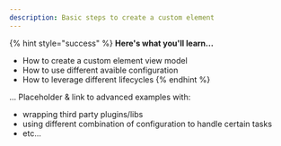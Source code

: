 ```yaml
---
description: Basic steps to create a custom element
---
```


{% hint style="success" %}
**Here's what you'll learn...**

* How to create a custom element view model
* How to use different avaible configuration
* How to leverage different lifecycles
{% endhint %}

... Placeholder & link to advanced examples with:
- wrapping third party plugins/libs
- using different combination of configuration to handle certain tasks
- etc...

